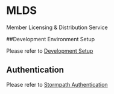 MLDS
====

Member Licensing &amp; Distribution Service


##Development Environment Setup

Please refer to [Development Setup](src/main/documentation/dev-setup.md "Dev-Setup")

## Authentication
Please refer to [Stormpath Authentication](Stormpaths.md)

